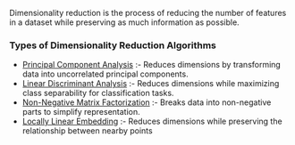 Dimensionality reduction is the process of reducing the number of features in a dataset while preserving as much information as possible.
### Types of Dimensionality Reduction Algorithms
- [Principal Component Analysis](Principal%20Component%20Analysis.md) :- Reduces dimensions by transforming data into uncorrelated principal components.
- [Linear Discriminant Analysis](Linear%20Discriminant%20Analysis.md) :- Reduces dimensions while maximizing class separability for classification tasks.
- [Non-Negative Matrix Factorization](Non-Negative%20Matrix%20Factorization.md) :- Breaks data into non-negative parts to simplify representation.
- [Locally Linear Embedding](Locally%20Linear%20Embedding.md) :- Reduces dimensions while preserving the relationship between nearby points